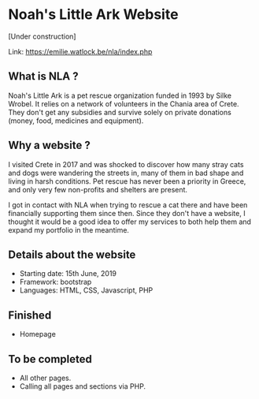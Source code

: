 # Noah's Little Ark Website

[Under construction]

Link: https://emilie.watlock.be/nla/index.php

## What is NLA ?

Noah's Little Ark is a pet rescue organization funded in 1993 by Silke Wrobel. It relies on a network of volunteers in the Chania area of Crete. They don't get any subsidies and survive solely on private donations (money, food, medicines and equipment).

## Why a website ?

I visited Crete in 2017 and was shocked to discover how many stray cats and dogs were wandering the streets in, many of them in bad shape and living in harsh conditions. Pet rescue has never been a priority in Greece, and only very few non-profits and shelters are present. 

I got in contact with NLA when trying to rescue a cat there and have been financially supporting them since then. Since they don't have a website, I thought it would be a good idea to offer my services to both help them and expand my portfolio in the meantime.

## Details about the website

* Starting date: 15th June, 2019
* Framework: bootstrap
* Languages: HTML, CSS, Javascript, PHP

## Finished

* Homepage

## To be completed

* All other pages.
* Calling all pages and sections via PHP.
